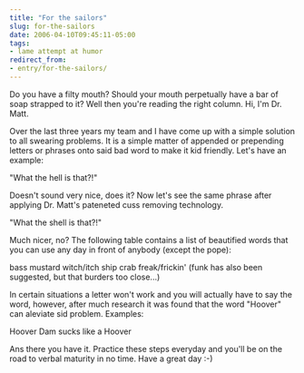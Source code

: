 ```yaml
---
title: "For the sailors"
slug: for-the-sailors
date: 2006-04-10T09:45:11-05:00
tags:
- lame attempt at humor
redirect_from:
- entry/for-the-sailors/
---
```

Do you have a filty mouth? Should your mouth perpetually have a bar of soap strapped to it? Well then you're reading the right column. Hi, I'm Dr. Matt.

Over the last three years my team and I have come up with a simple solution to all swearing problems. It is a simple matter of appended or prepending letters or phrases onto said bad word to make it kid friendly. Let's have an example:

 "What the hell is that?!"

Doesn't sound very nice, does it? Now let's see the same phrase after applying Dr. Matt's pateneted cuss removing technology.

 "What the shell is that?!"

Much nicer, no? The following table contains a list of beautified words that you can use any day in front of anybody (except the pope): 

bass
mustard
witch/itch
ship
crab
freak/frickin' (funk has also been suggested, but that burders too close...)

In certain situations a letter won't work and you will actually have to say the word, however, after much research it was found that the word "Hoover" can aleviate sid problem. Examples:

Hoover Dam
sucks like a Hoover

Ans there you have it. Practice these steps everyday and you'll be on the road to verbal maturity in no time. Have a great day :-)

